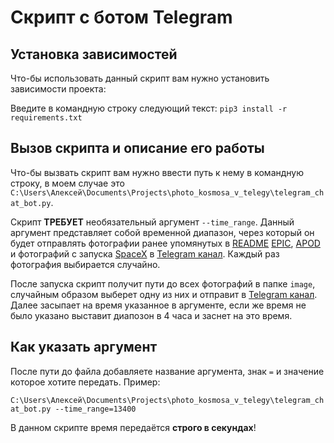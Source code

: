 # Скрипт с ботом Telegram

## Установка зависимостей

Что-бы использовать данный скрипт вам нужно установить зависимости проекта:

Введите в командную строку следующий текст: `pip3 install -r requirements.txt`

## Вызов скрипта и описание его работы

Что-бы вызвать скрипт вам нужно ввести путь к нему в командную строку, в моем случае это `C:\Users\Алексей\Documents\Projects\photo_kosmosa_v_telegy\telegram_chat_bot.py`.

Скрипт **ТРЕБУЕТ** необязательный аргумент `--time_range`. Данный аргумент представляет собой временной диапазон, через который он будет отправлять фотографии ранее упомянутых в [README](../README.md) [EPIC](https://epic.gsfc.nasa.gov/), [APOD](https://apod.nasa.gov/apod/) и фотографий с запуска [SpaceX](https://www.spacex.com/) в [Telegram канал](https://t.me/ptboot). Каждый раз фотография выбирается случайно.

После запуска скрипт получит пути до всех фотографий в папке `image`, случайным образом выберет одну из них и отправит в [Telegram канал](https://t.me/ptboot). Далее засыпает на время указанное в аргументе, если же время не было указано выставит диапозон в 4 часа и заснет на это время.

## Как указать аргумент

После пути до файла добавляете название аргумента, знак `=` и значение которое хотите передать. Пример:

`C:\Users\Алексей\Documents\Projects\photo_kosmosa_v_telegy\telegram_chat_bot.py --time_range=13400`

В данном скрипте время передаётся **строго в секундах**!